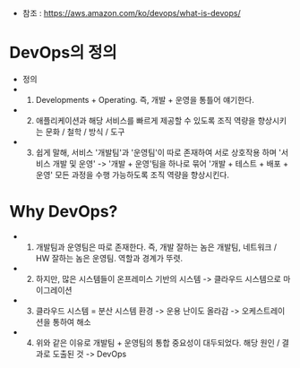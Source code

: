 * 참조 : https://aws.amazon.com/ko/devops/what-is-devops/

DevOps의 정의
===========
* 정의
* 1) Developments + Operating. 즉, 개발 + 운영을 통틀어 얘기한다.
* 2) 애플리케이션과 해당 서비스를 빠르게 제공할 수 있도록 조직 역량을 향상시키는 문화 / 철학 / 방식 / 도구
* 3) 쉽게 말해, 서비스 '개발팀'과 '운영팀'이 따로 존재하여 서로 상호작용 하며 '서비스 개발 및 운영' -> '개발 + 운영'팀을 하나로 묶어 '개발 + 테스트 + 배포 + 운영' 모든 과정을 수행 가능하도록 조직 역량을 향상시킨다.

Why DevOps?
===========
* 1) 개발팀과 운영팀은 따로 존재한다. 즉, 개발 잘하는 놈은 개발팀, 네트워크 / HW 잘하는 놈은 운영팀. 역할과 경계가 뚜렷.
* 2) 하지만, 많은 시스템들이 <href src="http://wiki.hash.kr/index.php/%EC%98%A8%ED%94%84%EB%A0%88%EB%AF%B8%EC%8A%A4">온프레미스</href> 기반의 시스템 -> 클라우드 시스템으로 마이그레이션
* 3) 클라우드 시스템 = 분산 시스템 환경 -> 운용 난이도 올라감 -> <href src="https://www.redhat.com/ko/topics/automation/what-is-orchestration">오케스트레이션</href>을 통하여 해소
* 4) 위와 같은 이유로 개발팀 + 운영팀의 통합 중요성이 대두되었다. 해당 원인 / 결과로 도출된 것 -> DevOps

